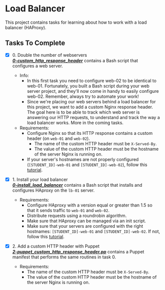 # Load Balancer

This project contains tasks for learning about how to work with a load balancer (HAProxy).

## Tasks To Complete

+ [x] 0\. Double the number of webservers<br/>_**[0-custom_http_response_header](0-custom_http_response_header)**_ contains a Bash script that configures a web server.
  + Info:
    + In this first task you need to configure web-02 to be identical to web-01. Fortunately, you built a Bash script during your web server project, and they'll now come in handy to easily configure web-02. Remember, always try to automate your work!
    + Since we're placing our web servers behind a load balancer for this project, we want to add a custom Nginx response header. The goal here is to be able to track which web server is answering our HTTP requests, to understand and track the way a load balancer works. More in the coming tasks.
  + Requirements:
    + Configure Nginx so that its HTTP response contains a custom header (on `web-01` and `web-02`).
      + The name of the custom HTTP header must be `X-Served-By`.
      + The value of the custom HTTP header must be the hostname of the server Nginx is running on.
    + If your server's hostnames are not properly configured (`[STUDENT_ID]-web-01` and `[STUDENT_ID]-web-02`), follow this [tutorial](https://docs.aws.amazon.com/AWSEC2/latest/UserGuide/set-hostname.html).

+ [x] 1\. Install your load balancer<br/>_**[0-install_load_balancer](0-install_load_balancer)**_ contains a Bash script that installs and configures HAproxy on the `lb-01` server.
  + Requirements:
    + Configure HAproxy with a version equal or greater than 1.5 so that it sends traffic to `web-01` and `web-02`.
    + Distribute requests using a roundrobin algorithm.
    + Make sure that HAproxy can be managed via an init script.
    + Make sure that your servers are configured with the right hostnames: `[STUDENT_ID]-web-01` and `[STUDENT_ID]-web-02`. If not, follow this [tutorial](https://docs.aws.amazon.com/AWSEC2/latest/UserGuide/set-hostname.html).

+ [x] 2\. Add a custom HTTP header with Puppet<br/>_**[2-puppet_custom_http_response_header.pp](2-puppet_custom_http_response_header.pp)**_ contains a Puppet manifest that performs the same routines in task 0.
  + Requirements:
    + The name of the custom HTTP header must be `X-Served-By`.
    + The value of the custom HTTP header must be the hostname of the server Nginx is running on.